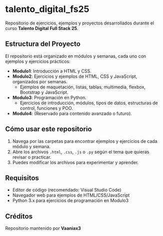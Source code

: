 # talento_digital_fs25

Repositorio de ejercicios, ejemplos y proyectos desarrollados durante el curso **Talento Digital Full Stack 25**.

## Estructura del Proyecto

El repositorio está organizado en módulos y semanas, cada uno con ejemplos y ejercicios prácticos:

- **Modulo1**: Introducción a HTML y CSS.
- **Modulo2**: Ejercicios y ejemplos de HTML, CSS y JavaScript, organizados por semanas.
  - Ejemplos de maquetación, listas, tablas, multimedia, flexbox, Bootstrap y JavaScript.
- **Modulo3**: Programación en Python.
  - Ejercicios de introducción, módulos, tipos de datos, estructuras de control, funciones y POO.
- **Modulo4**: (Reservado para contenido avanzado o futuro).

## Cómo usar este repositorio

1. Navega por las carpetas para encontrar ejemplos y ejercicios de cada módulo y semana.
2. Abre los archivos `.html`, `.css`, `.js` o `.py` según el tema que quieras revisar o practicar.
3. Puedes modificar los archivos para experimentar y aprender.

## Requisitos

- Editor de código (recomendado: Visual Studio Code)
- Navegador web para ejemplos de HTML/CSS/JavaScript
- Python 3.x para ejercicios de programación en Modulo3

## Créditos
  
Repositorio mantenido por **Vaaniax3**
